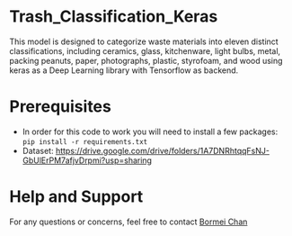 # Trash_Classification_Keras
This model is designed to categorize waste materials into eleven distinct classifications, including ceramics, glass, kitchenware, light bulbs, metal, packing peanuts, paper, photographs, plastic, styrofoam, and wood using keras as a Deep Learning library with Tensorflow as backend.
# Prerequisites
* In order for this code to work you will need to install a few packages:  
  `pip install -r requirements.txt`
* Dataset: https://drive.google.com/drive/folders/1A7DNRhtqqFsNJ-GbUlErPM7afjvDrpmi?usp=sharing
# Help and Support  
For any questions or concerns, feel free to contact [Bormei Chan](mailto:bormei.chan1208@gmail.com)
